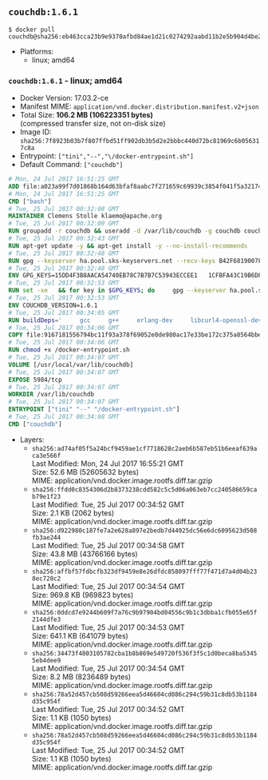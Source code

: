 ## `couchdb:1.6.1`

```console
$ docker pull couchdb@sha256:eb463cca23b9e9370afbd84ae1d21c0274292aabd11b2e5b904d4be2899141ff
```

-	Platforms:
	-	linux; amd64

### `couchdb:1.6.1` - linux; amd64

-	Docker Version: 17.03.2-ce
-	Manifest MIME: `application/vnd.docker.distribution.manifest.v2+json`
-	Total Size: **106.2 MB (106223351 bytes)**  
	(compressed transfer size, not on-disk size)
-	Image ID: `sha256:7f8923b03b7f807ffbd51ff902db3b5d2e2bbbc440d72bc81969c6b056317c8a`
-	Entrypoint: `["tini","--","\/docker-entrypoint.sh"]`
-	Default Command: `["couchdb"]`

```dockerfile
# Mon, 24 Jul 2017 16:51:25 GMT
ADD file:a023a99f7d01868b164d63bfaf8aabc7f271659c69939c3854f041f5a3217428 in / 
# Mon, 24 Jul 2017 16:51:25 GMT
CMD ["bash"]
# Tue, 25 Jul 2017 00:32:08 GMT
MAINTAINER Clemens Stolle klaemo@apache.org
# Tue, 25 Jul 2017 00:32:09 GMT
RUN groupadd -r couchdb && useradd -d /var/lib/couchdb -g couchdb couchdb
# Tue, 25 Jul 2017 00:32:43 GMT
RUN apt-get update -y && apt-get install -y --no-install-recommends     ca-certificates     curl     erlang-nox     libicu52     libmozjs185-1.0     libnspr4     libnspr4-0d   && rm -rf /var/lib/apt/lists/*
# Tue, 25 Jul 2017 00:32:48 GMT
RUN gpg --keyserver ha.pool.sks-keyservers.net --recv-keys B42F6819007F00F88E364FD4036A9C25BF357DD4   && curl -o /usr/local/bin/gosu -fSL "https://github.com/tianon/gosu/releases/download/1.7/gosu-$(dpkg --print-architecture)"   && curl -o /usr/local/bin/gosu.asc -fSL "https://github.com/tianon/gosu/releases/download/1.7/gosu-$(dpkg --print-architecture).asc"   && gpg --verify /usr/local/bin/gosu.asc   && rm /usr/local/bin/gosu.asc   && chmod +x /usr/local/bin/gosu   && gpg --keyserver ha.pool.sks-keyservers.net --recv-keys 6380DC428747F6C393FEACA59A84159D7001A4E5   && curl -o /usr/local/bin/tini -fSL "https://github.com/krallin/tini/releases/download/v0.9.0/tini"   && curl -o /usr/local/bin/tini.asc -fSL "https://github.com/krallin/tini/releases/download/v0.9.0/tini.asc"   && gpg --verify /usr/local/bin/tini.asc   && rm /usr/local/bin/tini.asc   && chmod +x /usr/local/bin/tini
# Tue, 25 Jul 2017 00:32:48 GMT
ENV GPG_KEYS=15DD4F3B8AACA54740EB78C7B7B7C53943ECCEE1   1CFBFA43C19B6DF4A0CA3934669C02FFDF3CEBA3   25BBBAC113C1BFD5AA594A4C9F96B92930380381   4BFCA2B99BADC6F9F105BEC9C5E32E2D6B065BFB   5D680346FAA3E51B29DBCB681015F68F9DA248BC   7BCCEB868313DDA925DF1805ECA5BCB7BB9656B0   C3F4DFAEAD621E1C94523AEEC376457E61D50B88   D2B17F9DA23C0A10991AF2E3D9EE01E47852AEE4   E0AF0A194D55C84E4A19A801CDB0C0F904F4EE9B
# Tue, 25 Jul 2017 00:32:53 GMT
RUN set -xe   && for key in $GPG_KEYS; do     gpg --keyserver ha.pool.sks-keyservers.net --recv-keys "$key";   done
# Tue, 25 Jul 2017 00:32:53 GMT
ENV COUCHDB_VERSION=1.6.1
# Tue, 25 Jul 2017 00:34:05 GMT
RUN buildDeps='     gcc     g++     erlang-dev     libcurl4-openssl-dev     libicu-dev     libmozjs185-dev     libnspr4-dev     make   '   && apt-get update && apt-get install -y --no-install-recommends $buildDeps   && curl -fSL http://apache.osuosl.org/couchdb/source/$COUCHDB_VERSION/apache-couchdb-$COUCHDB_VERSION.tar.gz -o couchdb.tar.gz   && curl -fSL https://www.apache.org/dist/couchdb/source/$COUCHDB_VERSION/apache-couchdb-$COUCHDB_VERSION.tar.gz.asc -o couchdb.tar.gz.asc   && gpg --verify couchdb.tar.gz.asc   && mkdir -p /usr/src/couchdb   && tar -xzf couchdb.tar.gz -C /usr/src/couchdb --strip-components=1   && cd /usr/src/couchdb   && ./configure --with-js-lib=/usr/lib --with-js-include=/usr/include/mozjs   && make && make install   && apt-get purge -y --auto-remove $buildDeps   && rm -rf /var/lib/apt/lists/* /usr/src/couchdb /couchdb.tar.gz*   && chown -R couchdb:couchdb     /usr/local/lib/couchdb /usr/local/etc/couchdb     /usr/local/var/lib/couchdb /usr/local/var/log/couchdb /usr/local/var/run/couchdb   && chmod -R g+rw     /usr/local/lib/couchdb /usr/local/etc/couchdb     /usr/local/var/lib/couchdb /usr/local/var/log/couchdb /usr/local/var/run/couchdb   && mkdir -p /var/lib/couchdb   && sed -e 's/^bind_address = .*$/bind_address = 0.0.0.0/' -i /usr/local/etc/couchdb/default.ini   && sed -e 's!/usr/local/var/log/couchdb/couch.log$!/dev/null!' -i /usr/local/etc/couchdb/default.ini
# Tue, 25 Jul 2017 00:34:06 GMT
COPY file:9167181556794bc11f93a378f69052e0de980ac17e33be172c375a8564bbe89a in / 
# Tue, 25 Jul 2017 00:34:06 GMT
RUN chmod +x /docker-entrypoint.sh
# Tue, 25 Jul 2017 00:34:07 GMT
VOLUME [/usr/local/var/lib/couchdb]
# Tue, 25 Jul 2017 00:34:07 GMT
EXPOSE 5984/tcp
# Tue, 25 Jul 2017 00:34:07 GMT
WORKDIR /var/lib/couchdb
# Tue, 25 Jul 2017 00:34:07 GMT
ENTRYPOINT ["tini" "--" "/docker-entrypoint.sh"]
# Tue, 25 Jul 2017 00:34:08 GMT
CMD ["couchdb"]
```

-	Layers:
	-	`sha256:ad74af05f5a24bcf9459ae1cf7718628c2aeb6b587eb51b6eeaf639aca3e566f`  
		Last Modified: Mon, 24 Jul 2017 16:55:21 GMT  
		Size: 52.6 MB (52605632 bytes)  
		MIME: application/vnd.docker.image.rootfs.diff.tar.gzip
	-	`sha256:ffdd0c8354306d2b8373238cdd582c5c5d06a063eb7cc240586659cab79e1f23`  
		Last Modified: Tue, 25 Jul 2017 00:34:52 GMT  
		Size: 2.1 KB (2062 bytes)  
		MIME: application/vnd.docker.image.rootfs.diff.tar.gzip
	-	`sha256:d922980c187fe7a2e628a897e2bedb7d44925dc56e6dc6095623d508fb3ae244`  
		Last Modified: Tue, 25 Jul 2017 00:34:58 GMT  
		Size: 43.8 MB (43766166 bytes)  
		MIME: application/vnd.docker.image.rootfs.diff.tar.gzip
	-	`sha256:affbf57fdbcfb323df9459e8e26dfdc858097fff77f471d7a4d04b238ec728c2`  
		Last Modified: Tue, 25 Jul 2017 00:34:54 GMT  
		Size: 969.8 KB (969823 bytes)  
		MIME: application/vnd.docker.image.rootfs.diff.tar.gzip
	-	`sha256:0ddcd7e9244b609f7a76c9b97904bd04556c9b1c3dbba1cfb055e65f2144dfe3`  
		Last Modified: Tue, 25 Jul 2017 00:34:53 GMT  
		Size: 641.1 KB (641079 bytes)  
		MIME: application/vnd.docker.image.rootfs.diff.tar.gzip
	-	`sha256:34473f4803105782cba1b8b869e549720f536f3f5c1d0beca8ba53455eb4dee9`  
		Last Modified: Tue, 25 Jul 2017 00:34:54 GMT  
		Size: 8.2 MB (8236489 bytes)  
		MIME: application/vnd.docker.image.rootfs.diff.tar.gzip
	-	`sha256:78a52d457cb508d59266eea5d46604cd086c294c59b31c8db53b1184d35c954f`  
		Last Modified: Tue, 25 Jul 2017 00:34:52 GMT  
		Size: 1.1 KB (1050 bytes)  
		MIME: application/vnd.docker.image.rootfs.diff.tar.gzip
	-	`sha256:78a52d457cb508d59266eea5d46604cd086c294c59b31c8db53b1184d35c954f`  
		Last Modified: Tue, 25 Jul 2017 00:34:52 GMT  
		Size: 1.1 KB (1050 bytes)  
		MIME: application/vnd.docker.image.rootfs.diff.tar.gzip
